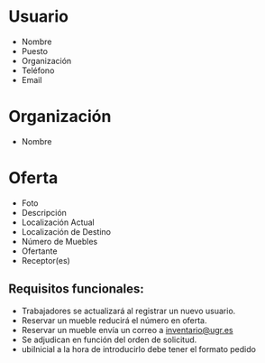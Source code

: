 # Usuario
- Nombre
- Puesto
- Organización
- Teléfono 
- Email 

# Organización
- Nombre

# Oferta 
- Foto
- Descripción 
- Localización Actual
- Localización de Destino
- Número de Muebles
- Ofertante 
- Receptor(es)

## Requisitos funcionales:
- Trabajadores se actualizará al registrar un nuevo usuario.
- Reservar un mueble reducirá el número en oferta.
- Reservar un mueble envía un correo a inventario@ugr.es
- Se adjudican en función del orden de solicitud.
- ubiInicial a la hora de introducirlo debe tener el formato pedido
